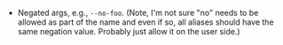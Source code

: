 * Negated args, e.g., `--no-foo`. (Note, I'm not sure "no" needs to be
allowed as part of the name and even if so, all aliases should have the
same negation value. Probably just allow it on the user side.)
